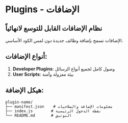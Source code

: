 # Plugins - الإضافات

## نظام الإضافات القابل للتوسع لانهائياً

الإضافات تسمح بإضافة وظائف جديدة دون لمس الكود الأساسي.

## أنواع الإضافات:
1. **Developer Plugins**: وصول كامل لجميع أنواع الرسائل
2. **User Scripts**: بيئة معزولة وآمنة

## هيكل الإضافة:
```
plugin-name/
├── manifest.json    # معلومات الإضافة والصلاحيات
├── index.js        # نقطة الدخول الرئيسية
└── README.md       # التوثيق
```